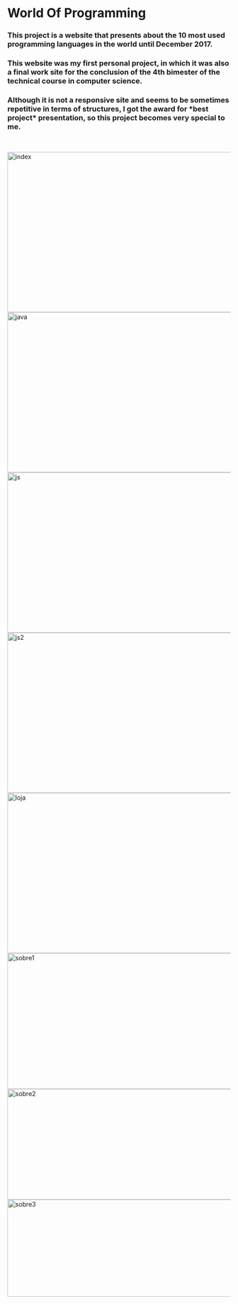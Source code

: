 # World Of Programming
  
<h3>This project is a website that presents about the 10 most used programming languages ​​in the world until December 2017.</h3>
  
<h3>This website was my first personal project, in which it was also a final work site for the conclusion of the 4th bimester of the technical course in computer science.</h3>

<h3>Although it is not a responsive site and seems to be sometimes repetitive in terms of structures, I got the award for *best project* presentation, so this project becomes very special to me.</h3>
<br/>

<a data-flickr-embed="true" href="https://www.flickr.com/photos/190690980@N06/50803766297/in/dateposted-public/" title="index"><img src="https://live.staticflickr.com/65535/50803766297_d574c7433e_z.jpg" width="640" height="361" alt="index"></a>
<br/>
<a data-flickr-embed="true" href="https://www.flickr.com/photos/190690980@N06/50803654881/in/dateposted-public/" title="java"><img src="https://live.staticflickr.com/65535/50803654881_ccfee392e7_z.jpg" width="640" height="361" alt="java"></a>
<br/>
<a data-flickr-embed="true" href="https://www.flickr.com/photos/190690980@N06/50803766252/in/dateposted-public/" title="js"><img src="https://live.staticflickr.com/65535/50803766252_5596981c62_z.jpg" width="640" height="361" alt="js"></a>
<br/>
<a data-flickr-embed="true" href="https://www.flickr.com/photos/190690980@N06/50803766222/in/dateposted-public/" title="js2"><img src="https://live.staticflickr.com/65535/50803766222_4a99815f16_z.jpg" width="640" height="361" alt="js2"></a>
<br/>
<a data-flickr-embed="true" href="https://www.flickr.com/photos/190690980@N06/50803654841/in/dateposted-public/" title="loja"><img src="https://live.staticflickr.com/65535/50803654841_1150bf18ff_z.jpg" width="640" height="361" alt="loja"></a>
<br/>
<a data-flickr-embed="true" href="https://www.flickr.com/photos/190690980@N06/50803766137/in/dateposted-public/" title="sobre1"><img src="https://live.staticflickr.com/65535/50803766137_06b364e50f_z.jpg" width="640" height="306" alt="sobre1"></a>
<br/>
<a data-flickr-embed="true" href="https://www.flickr.com/photos/190690980@N06/50803654781/in/dateposted-public/" title="sobre2"><img src="https://live.staticflickr.com/65535/50803654781_2643aefd53_z.jpg" width="640" height="249" alt="sobre2"></a>
<br/>
<a data-flickr-embed="true" href="https://www.flickr.com/photos/190690980@N06/50803766052/in/dateposted-public/" title="sobre3"><img src="https://live.staticflickr.com/65535/50803766052_d907d07f9b_z.jpg" width="640" height="219" alt="sobre3"></a>
